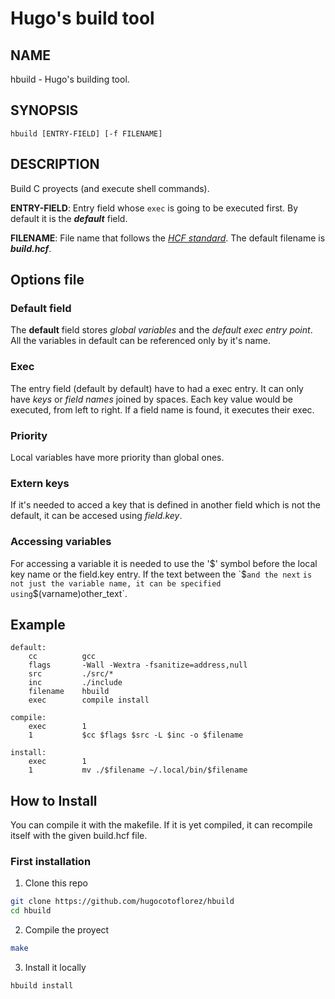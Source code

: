 # Hugo's build tool

## NAME
hbuild - Hugo's building tool.

## SYNOPSIS
`hbuild [ENTRY-FIELD] [-f FILENAME]`

## DESCRIPTION
Build C proyects (and execute shell commands).

**ENTRY-FIELD**: Entry field whose `exec` is going to be executed first. By default it is the ***default*** field.

**FILENAME**: File name that follows the [*HCF standard*](https://github.com/hugocotoflorez/vshcfp). The default filename is ***build.hcf***.


## Options file

### Default field

The **default** field stores *global variables* and the *default exec entry point*. All the variables in default can be referenced only by it's name.

### Exec

The entry field (default by default) have to had a exec entry. It can only have *keys* or *field names* joined by spaces. Each key  value would be executed, from left to right. If a field name is found, it executes their exec.

### Priority

Local variables have more priority than global ones.

### Extern keys

If it's needed to acced a key that is defined in another field which is not the default, it can be accesed using *field*.*key*.

### Accessing variables

For accessing a variable it is needed to use the '$' symbol before the local key name or the field.key entry. If the text between the `$` and the next ` ` is not just the variable name, it can be specified using `$(varname)other_text`.

## Example
```hcf
default:
    cc          gcc
    flags       -Wall -Wextra -fsanitize=address,null
    src         ./src/*
    inc         ./include
    filename    hbuild
    exec        compile install

compile:
    exec        1
    1           $cc $flags $src -L $inc -o $filename

install:
    exec        1
    1           mv ./$filename ~/.local/bin/$filename
```

## How to Install

You can compile it with the makefile. If it is yet compiled, it can recompile itself with the given build.hcf file.

### First installation

1. Clone this repo

```sh
git clone https://github.com/hugocotoflorez/hbuild
cd hbuild
```

2. Compile the proyect

```sh
make
```

3. Install it locally

```sh
hbuild install
```
